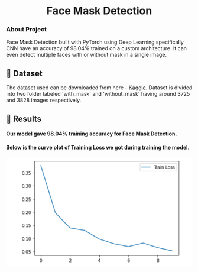 <h1 align="center">Face Mask Detection</h1>

### About Project
Face Mask Detection built with PyTorch using Deep Learning specifically CNN have an accuracy of 98.04% trained on a custom architecture. It can 
even detect multiple faces with or without mask in a single image.

## :file_folder: Dataset
The dataset used can be downloaded from here - [Kaggle](https://www.kaggle.com/omkargurav/face-mask-dataset).
Dataset is divided into two folder labeled 'with_mask' and 'without_mask' having around 3725 and 3828 images respectively.


## :key: Results
#### Our model gave 98.04% training accuracy for Face Mask Detection.

#### Below is the curve plot of Training Loss we got during training the model.
![](https://github.com/avishshah11/FaceMask-Detection/blob/master/Images/Train_Loss.png)


